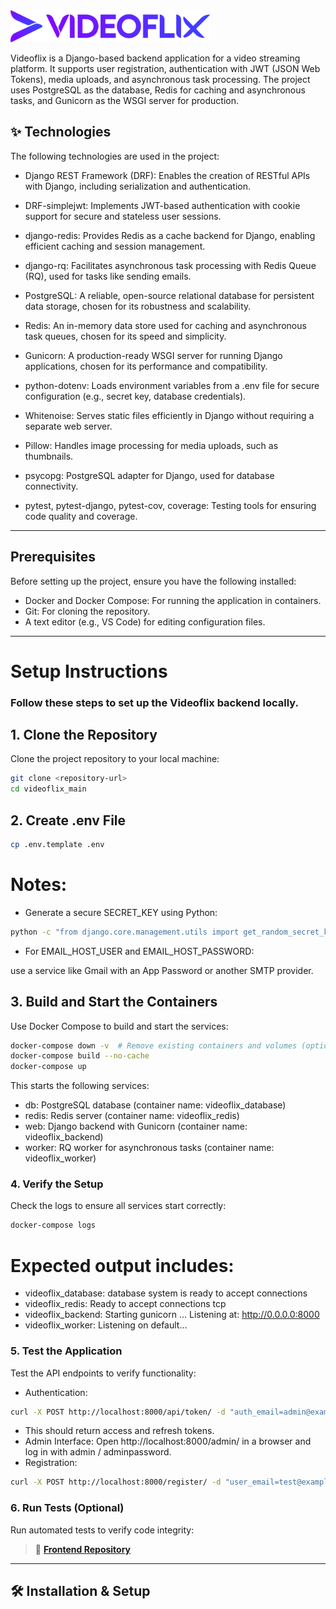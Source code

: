 <img src="./assets/logo_icon.svg" alt="Videoflix Logo" width="320">

Videoflix is a Django-based backend application for a video streaming platform. It supports user registration, authentication with JWT (JSON Web Tokens), media uploads, and asynchronous task processing. The project uses PostgreSQL as the database, Redis for caching and asynchronous tasks, and Gunicorn as the WSGI server for production.

## ✨ Technologies
The following technologies are used in the project:

- Django REST Framework (DRF): Enables the creation of RESTful APIs with Django, including serialization and authentication.

- DRF-simplejwt: Implements JWT-based authentication with cookie support for secure and stateless user sessions.

- django-redis: Provides Redis as a cache backend for Django, enabling efficient caching and session management.

- django-rq: Facilitates asynchronous task processing with Redis Queue (RQ), used for tasks like sending emails.

- PostgreSQL: A reliable, open-source relational database for persistent data storage, chosen for its robustness and scalability.

- Redis: An in-memory data store used for caching and asynchronous task queues, chosen for its speed and simplicity.

- Gunicorn: A production-ready WSGI server for running Django applications, chosen for its performance and compatibility.

- python-dotenv: Loads environment variables from a .env file for secure configuration (e.g., secret key, database credentials).

- Whitenoise: Serves static files efficiently in Django without requiring a separate web server.

- Pillow: Handles image processing for media uploads, such as thumbnails.

- psycopg: PostgreSQL adapter for Django, used for database connectivity.

- pytest, pytest-django, pytest-cov, coverage: Testing tools for ensuring code quality and coverage.

---

## Prerequisites

Before setting up the project, ensure you have the following installed:

- Docker and Docker Compose: For running the application in containers.
- Git: For cloning the repository.
- A text editor (e.g., VS Code) for editing configuration files.

---

# Setup Instructions
### Follow these steps to set up the Videoflix backend locally.

## 1. Clone the Repository

Clone the project repository to your local machine:
```bash
git clone <repository-url>
cd videoflix_main
```

## 2. Create .env File

```bash
cp .env.template .env
```

# Notes:
- Generate a secure SECRET_KEY using Python:
```bash
python -c "from django.core.management.utils import get_random_secret_key; print(get_random_secret_key())"
```

- For EMAIL_HOST_USER and EMAIL_HOST_PASSWORD:

use a service like Gmail with an App Password or another SMTP provider.

## 3. Build and Start the Containers

Use Docker Compose to build and start the services:
```bash
docker-compose down -v  # Remove existing containers and volumes (optional for fresh setup)
docker-compose build --no-cache
docker-compose up
```

This starts the following services:

- db: PostgreSQL database (container name: videoflix_database)
- redis: Redis server (container name: videoflix_redis)
- web: Django backend with Gunicorn (container name: videoflix_backend)
- worker: RQ worker for asynchronous tasks (container name: videoflix_worker)

### 4. Verify the Setup

Check the logs to ensure all services start correctly:
```bash
docker-compose logs
```

# Expected output includes:

- videoflix_database: database system is ready to accept connections
- videoflix_redis: Ready to accept connections tcp
- videoflix_backend: Starting gunicorn ... Listening at: http://0.0.0.0:8000
- videoflix_worker: Listening on default...

### 5. Test the Application

Test the API endpoints to verify functionality:
- Authentication:
```bash
curl -X POST http://localhost:8000/api/token/ -d "auth_email=admin@example.com&auth_password=adminpassword" -H "Content-Type: application/x-www-form-urlencoded"
```
- This should return access and refresh tokens.
- Admin Interface:
Open http://localhost:8000/admin/ in a browser and log in with admin / adminpassword.
- Registration:
```bash
curl -X POST http://localhost:8000/register/ -d "user_email=test@example.com&user_password=Test12345&password_repeat=Test12345&accept_privacy=on" -H "Content-Type: application/x-www-form-urlencoded"
```

### 6. Run Tests (Optional)
Run automated tests to verify code integrity:

> 🔗 **[Frontend Repository ](https://github.com/NoAltF4Dan/Videoflix_frontend)**

---

## 🛠 Installation & Setup
